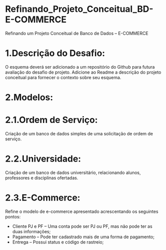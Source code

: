 # Refinando_Projeto_Conceitual_BD-E-COMMERCE
Refinando um Projeto Conceitual de Banco de Dados – E-COMMERCE

# 1.Descrição do Desafio:
O esquema deverá ser adicionado a um repositório do Github para futura avaliação do desafio de projeto. Adicione ao Readme a descrição do projeto conceitual para fornecer o contexto sobre seu esquema.

# 2.Modelos:

# 2.1.Ordem de Serviço:
Criação de um banco de dados simples de uma solicitação de ordem de serviço.

# 2.2.Universidade:
Criação de um banco de dados universitário, relacionando alunos, professores e disciplinas ofertadas.

# 2.3.E-Commerce:
Refine o modelo de e-commerce apresentado acrescentando os seguintes pontos:

- Cliente PJ e PF – Uma conta pode ser PJ ou PF, mas não pode ter as duas informações;
- Pagamento – Pode ter cadastrado mais de uma forma de pagamento;
- Entrega – Possui status e código de rastreio;
